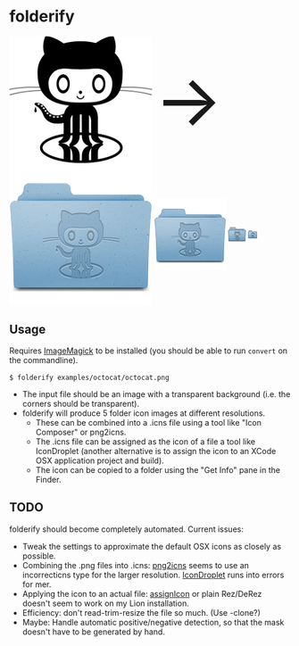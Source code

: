 # folderify

<img alt="Octocat" src="./examples/octocat/octocat.png" style="width: 256px; vertical-align: middle;"/>
<span style="font-size: 128px; vertical-align: middle;">&rarr;</span>
<img alt="Octocat Folder" src="./examples/octocat/octocat_folder_256.png" style="width: 256px; vertical-align: middle;"/>
<img alt="Octocat Folder" src="./examples/octocat/octocat_folder_128.png" style="width: 128px; vertical-align: middle;"/>
<img alt="Octocat Folder" src="./examples/octocat/octocat_folder_32.png" style="width: 32px; vertical-align: middle;"/>
<img alt="Octocat Folder" src="./examples/octocat/octocat_folder_16.png" style="width: 16px; vertical-align: middle;"/>


## Usage

Requires [ImageMagick](http://www.imagemagick.org/) to be installed (you should be able to run <code>convert</code> on the commandline).

    $ folderify examples/octocat/octocat.png
 
- The input file should be an image with a transparent background (i.e. the corners should be transparent).
- folderify will produce 5 folder icon images at different resolutions.
  - These can be combined into a .icns file using a tool like "Icon Composer" or png2icns.
  - The .icns file can be assigned as the icon of a file a tool like IconDroplet (another alternative is to assign the icon to an XCode OSX application project and build).
  - The icon can be copied to a folder using the "Get Info" pane in the Finder.
  
## TODO

folderify should become completely automated. Current issues:

- Tweak the settings to approximate the default OSX icons as closely as possible.
- Combining the .png files into .icns: [png2icns](http://icns.sourceforge.net/) seems to use an incorrecticns type for the larger resolution. [IconDroplet](http://zweisoft.blogspot.com/2011/06/icondroplet-15.html) runs into errors for mer.
- Applying the icon to an actual file: [assignIcon](http://hasseg.org/stuff/assignIconScript/assignIcon.py) or plain Rez/DeRez doesn't seem to work on my Lion installation.
- Efficiency: don't read-trim-resize the file so much. (Use -clone?)
- Maybe: Handle automatic positive/negative detection, so that the mask doesn't have to be generated by hand.
